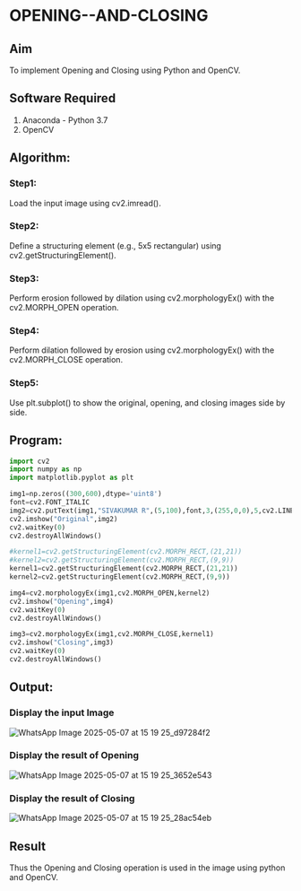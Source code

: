 # OPENING--AND-CLOSING
## Aim
To implement Opening and Closing using Python and OpenCV.

## Software Required
1. Anaconda - Python 3.7
2. OpenCV
## Algorithm:
### Step1:

Load the input image using cv2.imread().

### Step2:

Define a structuring element (e.g., 5x5 rectangular) using cv2.getStructuringElement().


### Step3:

Perform erosion followed by dilation using cv2.morphologyEx() with the cv2.MORPH_OPEN operation.


### Step4:

Perform dilation followed by erosion using cv2.morphologyEx() with the cv2.MORPH_CLOSE operation.


### Step5:

Use plt.subplot() to show the original, opening, and closing images side by side.


 
## Program:

``` Python
import cv2
import numpy as np
import matplotlib.pyplot as plt

img1=np.zeros((300,600),dtype='uint8')
font=cv2.FONT_ITALIC
img2=cv2.putText(img1,"SIVAKUMAR R",(5,100),font,3,(255,0,0),5,cv2.LINE_AA)
cv2.imshow("Original",img2)
cv2.waitKey(0)
cv2.destroyAllWindows()

#kernel1=cv2.getStructuringElement(cv2.MORPH_RECT,(21,21))
#kernel2=cv2.getStructuringElement(cv2.MORPH_RECT,(9,9))
kernel1=cv2.getStructuringElement(cv2.MORPH_RECT,(21,21))
kernel2=cv2.getStructuringElement(cv2.MORPH_RECT,(9,9))

img4=cv2.morphologyEx(img1,cv2.MORPH_OPEN,kernel2)
cv2.imshow("Opening",img4)
cv2.waitKey(0)
cv2.destroyAllWindows()

img3=cv2.morphologyEx(img1,cv2.MORPH_CLOSE,kernel1)
cv2.imshow("Closing",img3)
cv2.waitKey(0)
cv2.destroyAllWindows()
```
## Output:

### Display the input Image
![WhatsApp Image 2025-05-07 at 15 19 25_d97284f2](https://github.com/user-attachments/assets/5e80e79e-400d-421e-a5f8-4a12caff71ff)




### Display the result of Opening
![WhatsApp Image 2025-05-07 at 15 19 25_3652e543](https://github.com/user-attachments/assets/72853dae-6301-4314-8c33-08cf9c724a7d)

### Display the result of Closing
![WhatsApp Image 2025-05-07 at 15 19 25_28ac54eb](https://github.com/user-attachments/assets/88861b4d-4605-453b-9df3-6eb105c0478d)



## Result
Thus the Opening and Closing operation is used in the image using python and OpenCV.
